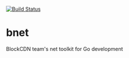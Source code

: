 [![Build Status](https://travis-ci.org/blockcdn-go/bnet.svg?branch=master)](https://travis-ci.org/blockcdn-go/bnet)

# bnet
BlockCDN team's net toolkit for Go development
